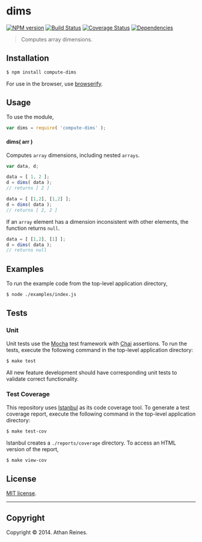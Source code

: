 dims
===
[![NPM version][npm-image]][npm-url] [![Build Status][travis-image]][travis-url] [![Coverage Status][coveralls-image]][coveralls-url] [![Dependencies][dependencies-image]][dependencies-url]

> Computes array dimensions.


## Installation

``` bash
$ npm install compute-dims
```

For use in the browser, use [browserify](https://github.com/substack/node-browserify).


## Usage

To use the module,

``` javascript
var dims = require( 'compute-dims' );
```

#### dims( arr )

Computes `array` dimensions, including nested `arrays`.

``` javascript
var data, d;

data = [ 1, 2 ];
d = dims( data );
// returns [ 2 ]

data = [ [1,2], [1,2] ];
d = dims( data );
// returns [ 2, 2 ]
```

If an `array` element has a dimension inconsistent with other elements, the function returns `null`. 

``` javascript
data = [ [1,2], [1] ];
d = dims( data );
// returns null
```


## Examples

To run the example code from the top-level application directory,

``` bash
$ node ./examples/index.js
```


## Tests

### Unit

Unit tests use the [Mocha](http://visionmedia.github.io/mocha) test framework with [Chai](http://chaijs.com) assertions. To run the tests, execute the following command in the top-level application directory:

``` bash
$ make test
```

All new feature development should have corresponding unit tests to validate correct functionality.


### Test Coverage

This repository uses [Istanbul](https://github.com/gotwarlost/istanbul) as its code coverage tool. To generate a test coverage report, execute the following command in the top-level application directory:

``` bash
$ make test-cov
```

Istanbul creates a `./reports/coverage` directory. To access an HTML version of the report,

``` bash
$ make view-cov
```


## License

[MIT license](http://opensource.org/licenses/MIT). 


---
## Copyright

Copyright &copy; 2014. Athan Reines.


[npm-image]: http://img.shields.io/npm/v/compute-dims.svg
[npm-url]: https://npmjs.org/package/compute-dims

[travis-image]: http://img.shields.io/travis/compute-io/dims/master.svg
[travis-url]: https://travis-ci.org/compute-io/dims

[coveralls-image]: https://img.shields.io/coveralls/compute-io/dims/master.svg
[coveralls-url]: https://coveralls.io/r/compute-io/dims?branch=master

[dependencies-image]: http://img.shields.io/david/compute-io/dims.svg
[dependencies-url]: https://david-dm.org/compute-io/dims

[dev-dependencies-image]: http://img.shields.io/david/dev/compute-io/dims.svg
[dev-dependencies-url]: https://david-dm.org/dev/compute-io/dims

[github-issues-image]: http://img.shields.io/github/issues/compute-io/dims.svg
[github-issues-url]: https://github.com/compute-io/dims/issues
